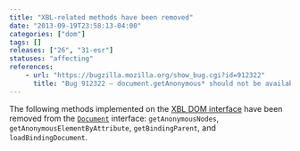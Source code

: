 ```yaml
---
title: "XBL-related methods have been removed"
date: "2013-09-19T23:58:13-04:00"
categories: ["dom"]
tags: []
releases: ["26", "31-esr"]
statuses: "affecting"
references:
    - url: "https://bugzilla.mozilla.org/show_bug.cgi?id=912322"
      title: "Bug 912322 – document.getAnonymous* should not be available to web content"
---
```

The following methods implemented on the [XBL DOM interface](https://developer.mozilla.org/docs/XBL/XBL_1.0_Reference/DOM_Interfaces) have been removed from the [`Document`](https://developer.mozilla.org/docs/Web/API/Document) interface: `getAnonymousNodes`, `getAnonymousElementByAttribute`, `getBindingParent`, and `loadBindingDocument`.
